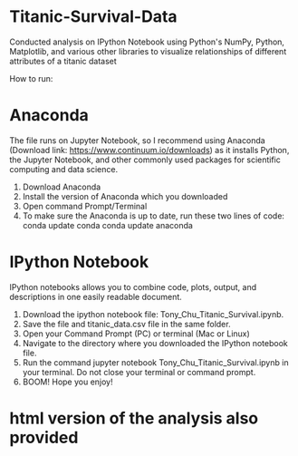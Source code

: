 # Titanic-Survival-Data

Conducted analysis on IPython Notebook using Python's NumPy, Python, Matplotlib, and various other libraries to visualize relationships of different attributes of a titanic dataset

How to run:

# Anaconda
The file runs on Jupyter Notebook, so I recommend using Anaconda (Download link: https://www.continuum.io/downloads) as it installs Python, the Jupyter Notebook, and other commonly used packages for scientific computing and data science.

1. Download Anaconda
2. Install the version of Anaconda which you downloaded
3. Open command Prompt/Terminal
4. To make sure the Anaconda is up to date, run these two lines of code:
    conda update conda
    conda update anaconda

# IPython Notebook
IPython notebooks allows you to combine code, plots, output, and descriptions in one easily readable document.

1. Download the ipython notebook file: Tony_Chu_Titanic_Survival.ipynb.
2. Save the file and titanic_data.csv file in the same folder.
3. Open your Command Prompt (PC) or terminal (Mac or Linux)
4. Navigate to the directory where you downloaded the IPython notebook file.
5. Run the command jupyter notebook Tony_Chu_Titanic_Survival.ipynb in your terminal. Do not close your terminal or command prompt.
6. BOOM! Hope you enjoy!   

# html version of the analysis also provided

